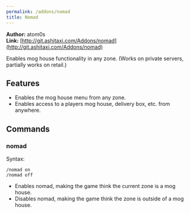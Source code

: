 ```yaml
---
permalink: /addons/nomad
title: Nomad
---
```


**Author:** atom0s<br/>
**Link:** [http://git.ashitaxi.com/Addons/nomad](http://git.ashitaxi.com/Addons/nomad)

Enables mog house functionality in any zone. (Works on private servers, partially works on retail.)

## Features

  * Enables the mog house menu from any zone.
  * Enables access to a players mog house, delivery box, etc. from anywhere.

## Commands

### nomad
Syntax:
```
/nomad on
/nomad off
```
  * Enables nomad, making the game think the current zone is a mog house.
  * Disables nomad, making the game think the zone is outside of a mog house.